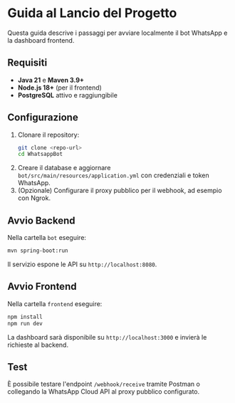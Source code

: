 # Guida al Lancio del Progetto

Questa guida descrive i passaggi per avviare localmente il bot WhatsApp e la dashboard frontend.

## Requisiti

- **Java 21** e **Maven 3.9+**
- **Node.js 18+** (per il frontend)
- **PostgreSQL** attivo e raggiungibile

## Configurazione

1. Clonare il repository:
   ```bash
   git clone <repo-url>
   cd WhatsappBot
   ```
2. Creare il database e aggiornare `bot/src/main/resources/application.yml` con credenziali e token WhatsApp.
3. (Opzionale) Configurare il proxy pubblico per il webhook, ad esempio con Ngrok.

## Avvio Backend

Nella cartella `bot` eseguire:
```bash
mvn spring-boot:run
```
Il servizio espone le API su `http://localhost:8080`.

## Avvio Frontend

Nella cartella `frontend` eseguire:
```bash
npm install
npm run dev
```
La dashboard sarà disponibile su `http://localhost:3000` e invierà le richieste al backend.

## Test

È possibile testare l'endpoint `/webhook/receive` tramite Postman o collegando la WhatsApp Cloud API al proxy pubblico configurato.

